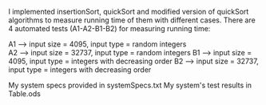 I implemented insertionSort, quickSort and modified version of quickSort algorithms to measure running time of them with different cases.
There are 4 automated tests (A1-A2-B1-B2) for measuring running time: 

A1 --> input size = 4095, input type = random integers<br>
A2 --> input size = 32737, input type = random integers
B1 --> input size = 4095, input type = integers with decreasing order
B2 --> input size = 32737, input type = integers with decreasing order

My system specs provided in systemSpecs.txt
My system's test results in Table.ods
